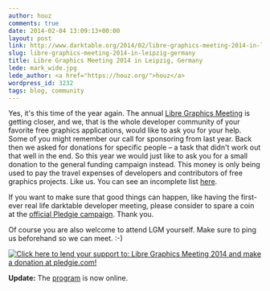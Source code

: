 ```yaml
---
author: houz
comments: true
date: 2014-02-04 13:09:13+00:00
layout: post
link: http://www.darktable.org/2014/02/libre-graphics-meeting-2014-in-leipzig-germany/
slug: libre-graphics-meeting-2014-in-leipzig-germany
title: Libre Graphics Meeting 2014 in Leipzig, Germany
lede: mark_wide.jpg
lede_author: <a href="https://houz.org/">houz</a>
wordpress_id: 3232
tags: blog, community
---
```


Yes, it's this time of the year again. The annual [Libre Graphics Meeting](https://libregraphicsmeeting.org/2014/) is getting closer, and we, that is the whole developer community of your favorite free graphics applications, would like to ask you for your help. Some of you might remember our call for sponsoring from last year. Back then we asked for donations for specific people&nbsp;– a task that didn't work out that well in the end. So this year we would just like to ask you for a small donation to the general funding campaign instead. This money is only being used to pay the travel expenses of developers and contributors of free graphics projects. Like us. You can see an incomplete list [here](https://libregraphicsmeeting.org/2014/projects/).

If you want to make sure that good things can happen, like having the first-ever real life darktable developer meeting, please consider to spare a coin at the [official Pledgie campaign](https://pledgie.com/campaigns/22927). Thank you.

Of course you are also welcome to attend LGM yourself. Make sure to ping us beforehand so we can meet. :-)

[![Click here to lend your support to:  Libre Graphics Meeting 2014 and make a donation at pledgie.com!](https://pledgie.com/campaigns/22927.png?skin_name=chrome)](https://pledgie.com/campaigns/22927)

**Update:** The [program](https://libregraphicsmeeting.org/2014/program/) is now online.
